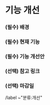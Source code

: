 기능 개선
==
<!-- 해당 기능 개선이 필요하게 된 배경 -->
### (필수) 배경


<!-- 개선이 필요한 기능이 현재 어떻게 동작하는지 설명 -->
### (필수) 현재 기능


<!-- 기능이 어떻게 개선되어야 하는 지 설명 -->
### (필수) 기능 개선안


<!-- 연관된 링크 기입 -->
### (선택) 참고 링크


<!-- 마감 기한 (ex. 2022/07/17) -->
### (선택) 마감일


/label ~"분류:개선"
